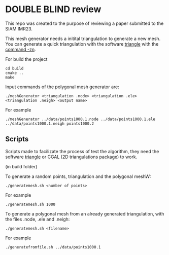 # DOUBLE BLIND review

This repo was created to the purpose of reviewing a paper submitted to the SIAM IMR23.

This mesh generator needs a initital triangulation to generate a new mesh. You can generate a quick triangulation with the software [triangle](https://www.cs.cmu.edu/~quake/triangle.html) with the [command -zn](https://www.cs.cmu.edu/~quake/triangle.switch.html).

For build the project

```
cd build
cmake ..
make
```

Input commands of the polygonal mesh generator are:

```
./meshGenerator <triangulation .node> <triangulation .ele> <triangulation .neigh> <output name>
```

For example

```
./meshGenerator ../data/points1000.1.node ../data/points1000.1.ele ../data/points1000.1.neigh points1000.2
```


## Scripts

Scripts made to facilizate the process of test the algorithm, they need the software [triangle](https://www.cs.cmu.edu/~quake/triangle.html) or CGAL (2D triangulations package) to work.


(in build folder)

To generate a random points, triangulation and the polygonal meshW:


```
./generatemesh.sh <number of points>
```

For example

```
./generatemesh.sh 1000
```

To generate a polygonal mesh from an already generated triangulation, with the files .node, .ele and .neigh:

```
./generatemesh.sh <filename>
```

For example

```
./generatefromfile.sh ../data/points1000.1
```

